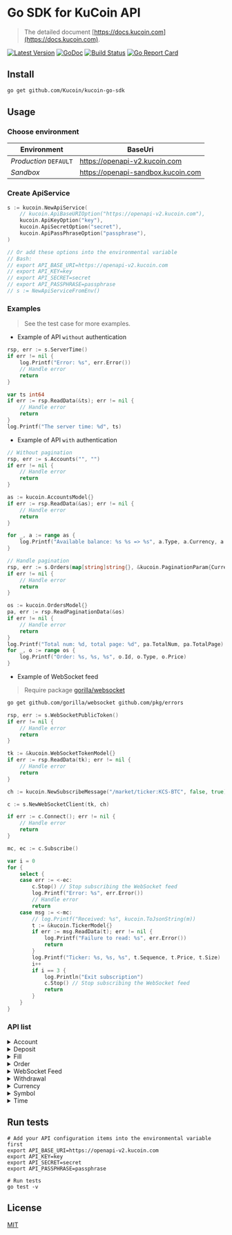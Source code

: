 # Go SDK for KuCoin API
> The detailed document [https://docs.kucoin.com](https://docs.kucoin.com).

[![Latest Version](https://img.shields.io/github/release/Kucoin/kucoin-go-sdk.svg)](https://github.com/Kucoin/kucoin-go-sdk/releases)
[![GoDoc](https://godoc.org/github.com/Kucoin/kucoin-go-sdk?status.svg)](https://godoc.org/github.com/Kucoin/kucoin-go-sdk)
[![Build Status](https://travis-ci.org/Kucoin/kucoin-go-sdk.svg?branch=master)](https://travis-ci.org/Kucoin/kucoin-go-sdk)
[![Go Report Card](https://goreportcard.com/badge/github.com/Kucoin/kucoin-go-sdk)](https://goreportcard.com/report/github.com/Kucoin/kucoin-go-sdk)

## Install

```bash
go get github.com/Kucoin/kucoin-go-sdk
```

## Usage

### Choose environment

| Environment | BaseUri |
| -------- | -------- |
| *Production* `DEFAULT` | https://openapi-v2.kucoin.com |
| *Sandbox* | https://openapi-sandbox.kucoin.com |

### Create ApiService

```go
s := kucoin.NewApiService( 
	// kucoin.ApiBaseURIOption("https://openapi-v2.kucoin.com"), 
	kucoin.ApiKeyOption("key"),
	kucoin.ApiSecretOption("secret"),
	kucoin.ApiPassPhraseOption("passphrase"),
)

// Or add these options into the environmental variable
// Bash: 
// export API_BASE_URI=https://openapi-v2.kucoin.com
// export API_KEY=key
// export API_SECRET=secret
// export API_PASSPHRASE=passphrase
// s := NewApiServiceFromEnv()
```

### Examples
> See the test case for more examples.

- Example of API `without` authentication

```go
rsp, err := s.ServerTime()
if err != nil {
    log.Printf("Error: %s", err.Error())
    // Handle error
    return
}

var ts int64
if err := rsp.ReadData(&ts); err != nil {
    // Handle error
    return
}
log.Printf("The server time: %d", ts)
```

- Example of API `with` authentication

```go
// Without pagination
rsp, err := s.Accounts("", "")
if err != nil {
    // Handle error
    return
}

as := kucoin.AccountsModel{}
if err := rsp.ReadData(&as); err != nil {
    // Handle error
    return
}

for _, a := range as {
    log.Printf("Available balance: %s %s => %s", a.Type, a.Currency, a.Available)
}
```

```go
// Handle pagination
rsp, err := s.Orders(map[string]string{}, &kucoin.PaginationParam{CurrentPage: 1, PageSize: 10})
if err != nil {
    // Handle error
    return
}

os := kucoin.OrdersModel{}
pa, err := rsp.ReadPaginationData(&os)
if err != nil {
    // Handle error
    return
}
log.Printf("Total num: %d, total page: %d", pa.TotalNum, pa.TotalPage)
for _, o := range os {
    log.Printf("Order: %s, %s, %s", o.Id, o.Type, o.Price)
}
```

- Example of WebSocket feed
> Require package [gorilla/websocket](https://github.com/gorilla/websocket)

```bash
go get github.com/gorilla/websocket github.com/pkg/errors
```

```go
rsp, err := s.WebSocketPublicToken()
if err != nil {
    // Handle error
    return
}

tk := &kucoin.WebSocketTokenModel{}
if err := rsp.ReadData(tk); err != nil {
    // Handle error
    return
}

ch := kucoin.NewSubscribeMessage("/market/ticker:KCS-BTC", false, true)

c := s.NewWebSocketClient(tk, ch)

if err := c.Connect(); err != nil {
    // Handle error
    return
}

mc, ec := c.Subscribe()

var i = 0
for {
    select {
    case err := <-ec:
        c.Stop() // Stop subscribing the WebSocket feed
        log.Printf("Error: %s", err.Error())
        // Handle error
        return
    case msg := <-mc:
        // log.Printf("Received: %s", kucoin.ToJsonString(m))
        t := &kucoin.TickerModel{}
        if err := msg.ReadData(t); err != nil {
            log.Printf("Failure to read: %s", err.Error())
            return
        }
        log.Printf("Ticker: %s, %s, %s", t.Sequence, t.Price, t.Size)
        i++
        if i == 3 {
            log.Println("Exit subscription")
            c.Stop() // Stop subscribing the WebSocket feed
            return
        }
    }
}
```

### API list

<details>
<summary>Account</summary>

| API | Authentication | Description |
| -------- | -------- | -------- |
| ApiService.CreateAccount() | YES | https://docs.kucoin.com/#create-an-account |
| ApiService.Accounts() | YES | https://docs.kucoin.com/#list-accounts |
| ApiService.Account() | YES | https://docs.kucoin.com/#get-an-account |
| ApiService.AccountLedgers() | YES | https://docs.kucoin.com/#get-account-ledgers |
| ApiService.AccountHolds() | YES | https://docs.kucoin.com/#get-holds |
| ApiService.InnerTransfer() | YES | https://docs.kucoin.com/#inner-transfer |

</details>

<details>
<summary>Deposit</summary>

| API | Authentication | Description |
| -------- | -------- | -------- |
| ApiService.CreateDepositAddress() | YES | https://docs.kucoin.com/#create-deposit-address |
| ApiService.DepositAddresses() | YES | https://docs.kucoin.com/#get-deposit-address |
| ApiService.Deposits() | YES | https://docs.kucoin.com/#get-deposit-list |

</details>

<details>
<summary>Fill</summary>

| API | Authentication | Description |
| -------- | -------- | -------- |
| ApiService.Fills() | YES | https://docs.kucoin.com/#list-fills |
| ApiService.RecentFills() | YES | https://docs.kucoin.com/#recent-fills |

</details>

<details>
<summary>Order</summary>

| API | Authentication | Description |
| -------- | -------- | -------- |
| ApiService.CreateOrder() | YES | https://docs.kucoin.com/#place-a-new-order |
| ApiService.CancelOrder() | YES | https://docs.kucoin.com/#cancel-an-order |
| ApiService.CancelOrders() | YES | https://docs.kucoin.com/#cancel-all-orders |
| ApiService.Orders() | YES | https://docs.kucoin.com/#list-orders |
| ApiService.Order() | YES | https://docs.kucoin.com/#get-an-order |
| ApiService.RecentOrders() | YES | https://docs.kucoin.com/#recent-orders |

</details>

<details>
<summary>WebSocket Feed</summary>

| API | Authentication | Description |
| -------- | -------- | -------- |
| ApiService.WebSocketPublicToken() | NO | https://docs.kucoin.com/#apply-connect-token |
| ApiService.WebSocketPrivateToken() | YES | https://docs.kucoin.com/#apply-connect-token |
| ApiService.NewWebSocketClient() | - | https://docs.kucoin.com/#websocket-feed |

</details>

<details>
<summary>Withdrawal</summary>

| API | Authentication | Description |
| -------- | -------- | -------- |
| ApiService.WithdrawalQuotas() | YES | https://docs.kucoin.com/#get-withdrawal-quotas |
| ApiService.Withdrawals() | YES | https://docs.kucoin.com/#get-withdrawals-list |
| ApiService.ApplyWithdrawal() | YES | https://docs.kucoin.com/#apply-withdraw |
| ApiService.CancelWithdrawal() | YES | https://docs.kucoin.com/#cancel-withdrawal |

</details>

<details>
<summary>Currency</summary>

| API | Authentication | Description |
| -------- | -------- | -------- |
| ApiService.Currencies() | NO | https://docs.kucoin.com/#get-currencies |
| ApiService.Currency() | NO | https://docs.kucoin.com/#get-currency-detail |
| ApiService.Prices() | NO | https://docs.kucoin.com/#get-fiat-price |

</details>

<details>
<summary>Symbol</summary>

| API | Authentication | Description |
| -------- | -------- | -------- |
| ApiService.Symbols() | NO | https://docs.kucoin.com/#get-symbols-list |
| ApiService.TickerLevel1() | NO | https://docs.kucoin.com/#get-ticker |
| ApiService.Tickers() | NO | https://docs.kucoin.com/#get-all-tickers |
| ApiService.AggregatedPartOrderBook() | NO | https://docs.kucoin.com/#get-part-order-book-aggregated |
| ApiService.AggregatedFullOrderBook() | NO | https://docs.kucoin.com/#get-full-order-book-aggregated |
| ApiService.AtomicFullOrderBook() | NO | https://docs.kucoin.com/#get-full-order-book-atomic |
| ApiService.TradeHistories() | NO | https://docs.kucoin.com/#get-trade-histories |
| ApiService.KLines() | NO | https://docs.kucoin.com/#get-klines |
| ApiService.Stats24hr() | NO | https://docs.kucoin.com/#get-24hr-stats |
| ApiService.Markets() | NO | https://docs.kucoin.com/#get-market-list |

</details>

<details>
<summary>Time</summary>

| API | Authentication | Description |
| -------- | -------- | -------- |
| ApiService.ServerTime() | NO | https://docs.kucoin.com/#server-time |

</details>

## Run tests

```shell
# Add your API configuration items into the environmental variable first
export API_BASE_URI=https://openapi-v2.kucoin.com
export API_KEY=key
export API_SECRET=secret
export API_PASSPHRASE=passphrase

# Run tests
go test -v
```

## License

[MIT](LICENSE)

